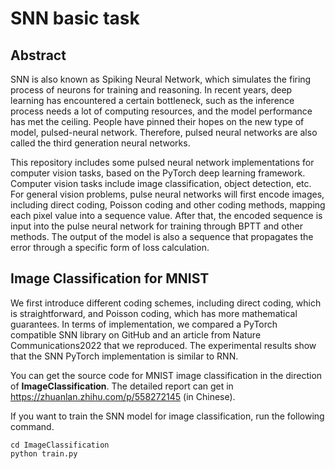 # SNN basic task

## Abstract

SNN is also known as Spiking Neural Network, which simulates the firing process of neurons for training and reasoning. In recent years, deep learning has encountered a certain bottleneck, such as the inference process needs a lot of computing resources, and the model performance has met the ceiling. People have pinned their hopes on the new type of model, pulsed-neural network. Therefore, pulsed neural networks are also called the third generation neural networks.

This repository includes some pulsed neural network implementations for computer vision tasks, based on the PyTorch deep learning framework. Computer vision tasks include image classification, object detection, etc. For general vision problems, pulse neural networks will first encode images, including direct coding, Poisson coding and other coding methods, mapping each pixel value into a sequence value. After that, the encoded sequence is input into the pulse neural network for training through BPTT and other methods. The output of the model is also a sequence that propagates the error through a specific form of loss calculation.

## Image Classification for MNIST

We first introduce different coding schemes, including direct coding, which is straightforward, and Poisson coding, which has more mathematical guarantees. In terms of implementation, we compared a PyTorch compatible SNN library on GitHub and an article from Nature Communications2022 that we reproduced. The experimental results show that the SNN PyTorch implementation is similar to RNN.

You can get the source code for MNIST image classification in the direction of **ImageClassification**. The detailed report can get in https://zhuanlan.zhihu.com/p/558272145 (in Chinese).

If you want to train the SNN model for image classification, run the following command.

```
cd ImageClassification
python train.py
```
